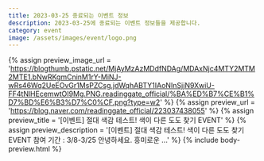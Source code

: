 ```yaml
---
title: 2023-03-25 종료되는 이벤트 정보
description: 2023-03-25에 종료되는 이벤트 정보들을 제공합니다.
category: event
image: /assets/images/event/logo.png
---
```

{% assign preview_image_url = 'https://blogthumb.pstatic.net/MjAyMzAzMDdfNDAg/MDAxNjc4MTY2MTM2MTE1.bNwRKgmCninM1rY-MiNJ-wRs46Wq2UeEOvGr1MsPZCsg.jdWqhABTY1IAoNInSjjN9XwiU-FF4tNlHEcemwtOI9Mg.PNG.readinggate_official/%BA%ED%B7%CE%B1%D7%BD%E6%B3%D7%C0%CF.png?type=w2' %}
{% assign preview_url = 'https://blog.naver.com/readinggate_official/223037438055' %}
{% assign preview_title = '[이벤트] 절대 색감 테스트! 색이 다른 도도 찾기 EVENT' %}
{% assign preview_description = '[이벤트] 절대 색감 테스트! 색이 다른 도도 찾기 EVENT 참여 기간 : 3/8-3/25 안녕하세요. 흥미로운 ...' %}
{% include body-preview.html %}